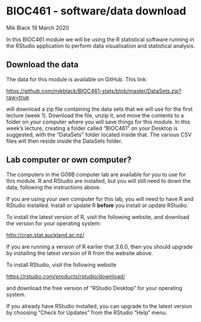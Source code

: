 BIOC461 - software/data download
================
Mik Black
19 March 2020

<!-- Run line below in R to render multiple documents: -->

<!-- rmarkdown::render(here::here("bioc461-setup.Rmd"), output_format='all') -->

In this BIOC461 module we will be using the R statistical software
running in the RStudio application to perform data visualisation and
statistical analysis.

## Download the data

The data for this module is available on GitHub. This link:

<https://github.com/mikblack/BIOC461-stats/blob/master/DataSets.zip?raw=true>

will download a zip file containing the data sets that we will use for
the first lecture (week 1). Download the file, unzip it, and move the
contents to a folder on your computer where you will save things for
this module. In this week’s lecture, creating a folder called “BIOC461”
on your Desktop is suggested, with the “DataSets” folder located inside
that. The various CSV files will then reside inside the DataSets folder.

## Lab computer or own computer?

The computers in the G09B computer lab are available for you to use for
this module. R and RStudio are installed, but you will still need to
down the data, following the instructions above.

If you are using your own computer for this lab, you will need to have R
and RStudio installed. Install or update R **before** you install or
update RStudio.

To install the latest version of R, visit the following website, and
download the version for your operating system:

<http://cran.stat.auckland.ac.nz/>

If you are running a version of R earlier that 3.6.0, then you should
upgrade by installing the latest version of R from the website above.

To install RStudio, visit the following website

<https://rstudio.com/products/rstudio/download/>

and download the free version of “RStudio Desktop” for your operating
system.

If you already have RStudio installed, you can upgrade to the latest
version by choosing “Check for Updates” from the RStudio “Help” menu.
